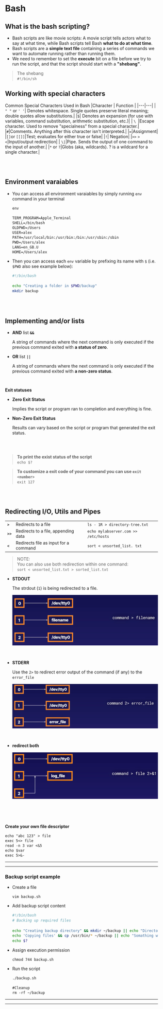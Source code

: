 # Bash

## What is the bash scripting?

- Bash scripts are like movie scripts: A movie script tells actors what to say at what time, while Bash scripts tell Bash **what to do at what time**.
- Bash scripts are a **simple text file** containing a series of commands we want to automate running rather than running them.
- We need to remember to set the **execute** bit on a file before we try to run the script, and that the script should start with a **"shebang"**.

> The shebang<br>
> `#!/bin/sh`

## Working with special characters

Common Special Characters Used in Bash
|Character | Function |
|---|---|
| `" "` or `' '`| Denotes whitespace. Single quotes preserve literal meaning; double quotes allow substitutions.|
|`$`| Denotes an expansion (for use with variables, command substitution, arithmetic substitution, etc.)|
| `\ `|Escape character. Used to remove "specialness" from a special character.|
|`#`|Comments. Anything after this character isn't interpreted.|
|`=`|Assignment|
|`[]`or `[[]]`|Test; evaluates for either true or false|
|`!`| Negation|
|`>>` `>` `<`|Input/output redirection|
| `\|`|Pipe. Sends the output of one command to the input of another.|
|`*` or `?`|Globs (aka, wildcards). ? is a wildcard for a single character.|

<br><br>

## Environment varaiables

- You can access all environment varaiables by simply running `env` command in your terminal

    ```shell
    env

    TERM_PROGRAM=Apple_Terminal
    SHELL=/bin/bash
    OLDPWD=/Users
    USER=alex
    PATH=/usr/local/bin:/usr/bin:/bin:/usr/sbin:/sbin
    PWD=/Users/alex
    LANG=en_GB.U
    HOME=/Users/alex
    ```

- Then you can access each `env` variable by prefixing its name with `$` (i.e. `$PWD` also see example below):

    ```bash
    #!/bin/bash

    echo "Creating a folder in $PWD/backup"
    mkdir backup
    ```

<br><br>
## Implementing and/or lists

- **AND** list **`&&`** 

    A string of commands where the next command is only executed if the previous command exited with **a status of zero**.

- **OR** list **`||`**

    A string of commands where the next command is only executed if the previous command exited with **a non-zero status**.


<br>

**Exit statuses**
- **Zero Exit Status**

    Implies the script or program ran to completion and everything is fine.
- **Non-Zero Exit Status**

    Results can vary based on the script or program that generated the exit status.

<br>
<br>

> **To print the exist status of the script**<br>
> `echo $?`

> **To customize a exit code of your command you can use `exit <number>`**<br>
>`exit 127`


<br>
<br>
 
 ## Redirecting I/O, Utils and Pipes
||||
|---|---|---|
|**`>`**|Redirects to a file|`ls - 1R > directory-tree.txt`|
|**`>>`**|Redirects to a file, appending data|`echo mylabserver.com >> /etc/hosts`|
|**`<`**|Redirects file as input for a command|`sort < unsorted_list. txt`|

> NOTE: <br>
> You can also use both redirection within one command:<br>
>`sort < unsorted_list.txt > sorted_list.txt`


- **STDOUT**

    The strdout (`1`) is being redirected to a file.

    ![](img/stdout.png)

<br>

- **STDERR**

    Use the `2>` to redirect error output of the command (if any) to the `error_file`

    ![](img/stderr.png)

<br>

- **redirect both**

    ![](img/redirect_output.png)


<br><br><br>

**Create your own file descriptor**

```shell
echo "abc 123" > file
exec 5<> file
read -n 3 var <&5
echo $var
exec 5>&-
```






<hr><hr>

### Backup script example
- Create a file

    ```shell
    vim backup.sh
    ```
- Add backup script content
    ```bash
    #!/bin/bash
    # Backing up required files

    echo "Creating backup directory" && mkdir ~/backup || echo "Directory already exists"
    echo 'Copying files' && cp /usr/bin/* ~/backup || echo "Somathing went wrong"
    echo $?
    ```

- Assign execution permission
    ```shell
    chmod 744 backup.sh
    ```
- Run the script
    ```shell
    ./backup.sh

    #Cleanup
    rm -rf ~/backup
    ```
<hr><hr>